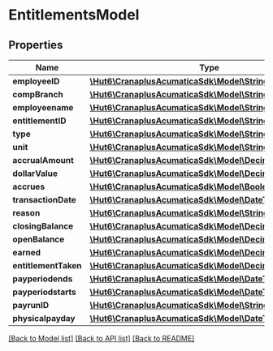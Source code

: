 # EntitlementsModel

## Properties
Name | Type | Description | Notes
------------ | ------------- | ------------- | -------------
**employeeID** | [**\Hut6\CranaplusAcumaticaSdk\Model\StringValueModel**](StringValueModel.md) |  | [optional] 
**compBranch** | [**\Hut6\CranaplusAcumaticaSdk\Model\StringValueModel**](StringValueModel.md) |  | [optional] 
**employeename** | [**\Hut6\CranaplusAcumaticaSdk\Model\StringValueModel**](StringValueModel.md) |  | [optional] 
**entitlementID** | [**\Hut6\CranaplusAcumaticaSdk\Model\StringValueModel**](StringValueModel.md) |  | [optional] 
**type** | [**\Hut6\CranaplusAcumaticaSdk\Model\StringValueModel**](StringValueModel.md) |  | [optional] 
**unit** | [**\Hut6\CranaplusAcumaticaSdk\Model\StringValueModel**](StringValueModel.md) |  | [optional] 
**accrualAmount** | [**\Hut6\CranaplusAcumaticaSdk\Model\DecimalValueModel**](DecimalValueModel.md) |  | [optional] 
**dollarValue** | [**\Hut6\CranaplusAcumaticaSdk\Model\DecimalValueModel**](DecimalValueModel.md) |  | [optional] 
**accrues** | [**\Hut6\CranaplusAcumaticaSdk\Model\BooleanValueModel**](BooleanValueModel.md) |  | [optional] 
**transactionDate** | [**\Hut6\CranaplusAcumaticaSdk\Model\DateTimeValueModel**](DateTimeValueModel.md) |  | [optional] 
**reason** | [**\Hut6\CranaplusAcumaticaSdk\Model\StringValueModel**](StringValueModel.md) |  | [optional] 
**closingBalance** | [**\Hut6\CranaplusAcumaticaSdk\Model\DecimalValueModel**](DecimalValueModel.md) |  | [optional] 
**openBalance** | [**\Hut6\CranaplusAcumaticaSdk\Model\DecimalValueModel**](DecimalValueModel.md) |  | [optional] 
**earned** | [**\Hut6\CranaplusAcumaticaSdk\Model\DecimalValueModel**](DecimalValueModel.md) |  | [optional] 
**entitlementTaken** | [**\Hut6\CranaplusAcumaticaSdk\Model\DecimalValueModel**](DecimalValueModel.md) |  | [optional] 
**payperiodends** | [**\Hut6\CranaplusAcumaticaSdk\Model\DateTimeValueModel**](DateTimeValueModel.md) |  | [optional] 
**payperiodstarts** | [**\Hut6\CranaplusAcumaticaSdk\Model\DateTimeValueModel**](DateTimeValueModel.md) |  | [optional] 
**payrunID** | [**\Hut6\CranaplusAcumaticaSdk\Model\StringValueModel**](StringValueModel.md) |  | [optional] 
**physicalpayday** | [**\Hut6\CranaplusAcumaticaSdk\Model\DateTimeValueModel**](DateTimeValueModel.md) |  | [optional] 

[[Back to Model list]](../README.md#documentation-for-models) [[Back to API list]](../README.md#documentation-for-api-endpoints) [[Back to README]](../README.md)


